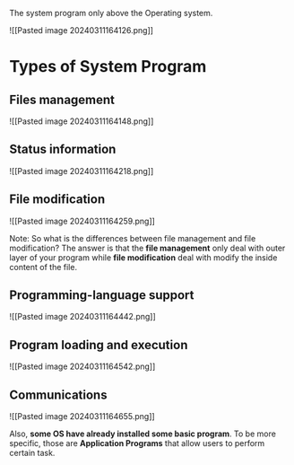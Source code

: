 The system program only above the Operating system.

![[Pasted image 20240311164126.png]]

# Types of System Program

## Files management

![[Pasted image 20240311164148.png]]

## Status information

![[Pasted image 20240311164218.png]]

## File modification

![[Pasted image 20240311164259.png]]

Note: So what is the differences between file management and file modification? The answer is that the **file management** only deal with outer layer of your program while **file modification** deal with modify the inside content of the file. 

## Programming-language support

![[Pasted image 20240311164442.png]]

## Program loading and execution

![[Pasted image 20240311164542.png]]

## Communications

![[Pasted image 20240311164655.png]]


Also, **some OS have already installed some basic program**. To be more specific, those are **Application Programs** that allow users to perform certain task.